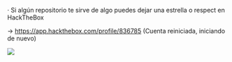 · Si algún repositorio te sirve de algo puedes dejar una estrella o respect en HackTheBox

-> https://app.hackthebox.com/profile/836785 (Cuenta reiniciada, iniciando de nuevo)

<img src="https://raw.githubusercontent.com/GatoGamer1155/imagenes-repositorios/main/1155.png">
